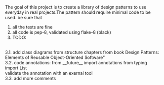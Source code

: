 The goal of this project is to create a library of design patterns to use everyday in real projects.The pattern should require minimal code to be used.
be sure that 
1. all the tests are fine
2. all code is pep-8, validated using flake-8 (black) 
3. TODO:
<br/>
3.1. add class diagrams from structure chapters from book Design Patterns: Elements of Reusable Object-Oriented Software"<br/>
3.2. code annotations: 
from __future__ import annotations
from typing import List<br/>
validate the annotation with an exernal tool<br/>
3.3. add more comments<br/>


